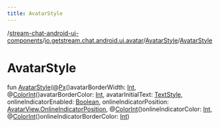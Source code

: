 ```yaml
---
title: AvatarStyle
---
```

/[stream-chat-android-ui-components](../../index.md)/[io.getstream.chat.android.ui.avatar](../index.md)/[AvatarStyle](index.md)/[AvatarStyle](AvatarStyle.md)  
  
  
  
# AvatarStyle  
fun [AvatarStyle](AvatarStyle.md)(@[Px](https://developer.android.com/reference/kotlin/androidx/annotation/Px.html)()avatarBorderWidth: [Int](https://kotlinlang.org/api/latest/jvm/stdlib/kotlin/-int/index.html), @[ColorInt](https://developer.android.com/reference/kotlin/androidx/annotation/ColorInt.html)()avatarBorderColor: [Int](https://kotlinlang.org/api/latest/jvm/stdlib/kotlin/-int/index.html), avatarInitialText: [TextStyle](../../io.getstream.chat.android.ui.common.style/TextStyle/index.md), onlineIndicatorEnabled: [Boolean](https://kotlinlang.org/api/latest/jvm/stdlib/kotlin/-boolean/index.html), onlineIndicatorPosition: [AvatarView.OnlineIndicatorPosition](../AvatarView/OnlineIndicatorPosition/index.md), @[ColorInt](https://developer.android.com/reference/kotlin/androidx/annotation/ColorInt.html)()onlineIndicatorColor: [Int](https://kotlinlang.org/api/latest/jvm/stdlib/kotlin/-int/index.html), @[ColorInt](https://developer.android.com/reference/kotlin/androidx/annotation/ColorInt.html)()onlineIndicatorBorderColor: [Int](https://kotlinlang.org/api/latest/jvm/stdlib/kotlin/-int/index.html))

